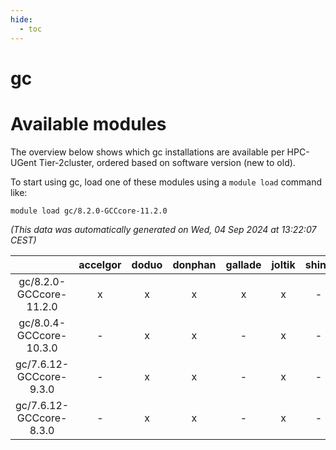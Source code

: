 ```yaml
---
hide:
  - toc
---
```


gc
==

# Available modules


The overview below shows which gc installations are available per HPC-UGent Tier-2cluster, ordered based on software version (new to old).

To start using gc, load one of these modules using a `module load` command like:

```shell
module load gc/8.2.0-GCCcore-11.2.0
```

*(This data was automatically generated on Wed, 04 Sep 2024 at 13:22:07 CEST)*  

| |accelgor|doduo|donphan|gallade|joltik|shinx|skitty|
| :---: | :---: | :---: | :---: | :---: | :---: | :---: | :---: |
|gc/8.2.0-GCCcore-11.2.0|x|x|x|x|x|-|x|
|gc/8.0.4-GCCcore-10.3.0|-|x|x|-|x|-|x|
|gc/7.6.12-GCCcore-9.3.0|-|x|x|-|x|-|x|
|gc/7.6.12-GCCcore-8.3.0|-|x|x|-|x|-|x|
